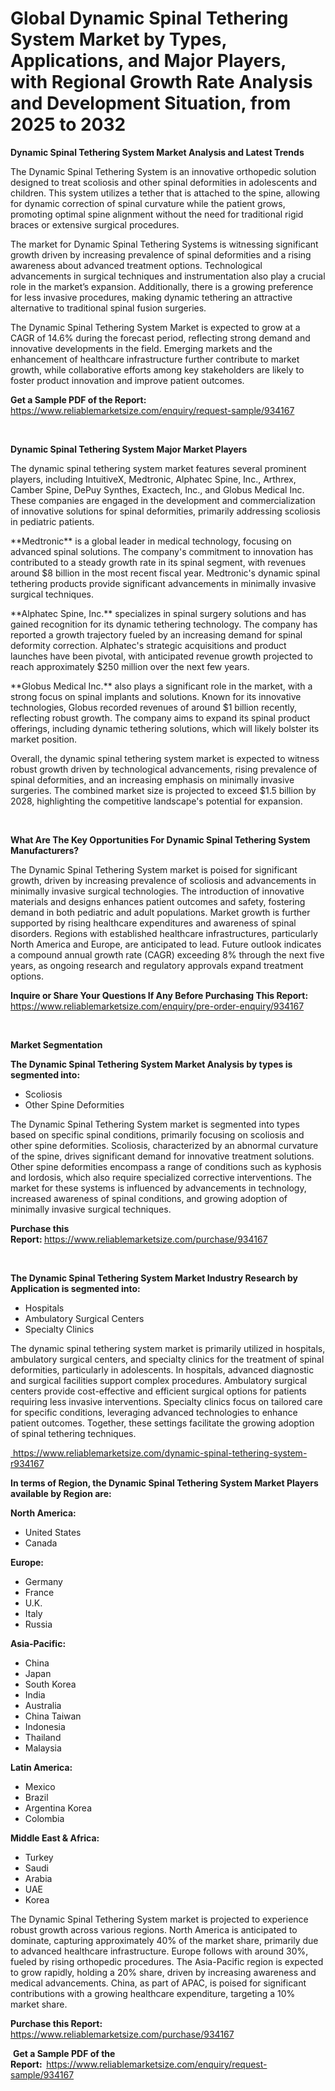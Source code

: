 <p><h1>Global Dynamic Spinal Tethering System Market by Types, Applications, and Major Players, with Regional Growth Rate Analysis and Development Situation, from 2025 to 2032</h1></p><p><strong>Dynamic Spinal Tethering System Market Analysis and Latest Trends</strong></p>
<p><p>The Dynamic Spinal Tethering System is an innovative orthopedic solution designed to treat scoliosis and other spinal deformities in adolescents and children. This system utilizes a tether that is attached to the spine, allowing for dynamic correction of spinal curvature while the patient grows, promoting optimal spine alignment without the need for traditional rigid braces or extensive surgical procedures. </p><p>The market for Dynamic Spinal Tethering Systems is witnessing significant growth driven by increasing prevalence of spinal deformities and a rising awareness about advanced treatment options. Technological advancements in surgical techniques and instrumentation also play a crucial role in the market’s expansion. Additionally, there is a growing preference for less invasive procedures, making dynamic tethering an attractive alternative to traditional spinal fusion surgeries.</p><p>The Dynamic Spinal Tethering System Market is expected to grow at a CAGR of 14.6% during the forecast period, reflecting strong demand and innovative developments in the field. Emerging markets and the enhancement of healthcare infrastructure further contribute to market growth, while collaborative efforts among key stakeholders are likely to foster product innovation and improve patient outcomes. </p></p>
<p><strong>Get a Sample PDF of the Report:&nbsp;</strong> <a href="https://www.reliablemarketsize.com/enquiry/request-sample/934167?utm_campaign=2452&utm_medium=2&utm_source=Github&utm_content=ia&utm_term=18042025&utm_id=dynamic-spinal-tethering-system">https://www.reliablemarketsize.com/enquiry/request-sample/934167</a></p>
<p>&nbsp;</p>
<p><strong>Dynamic Spinal Tethering System Major Market Players</strong></p>
<p><p>The dynamic spinal tethering system market features several prominent players, including IntuitiveX, Medtronic, Alphatec Spine, Inc., Arthrex, Camber Spine, DePuy Synthes, Exactech, Inc., and Globus Medical Inc. These companies are engaged in the development and commercialization of innovative solutions for spinal deformities, primarily addressing scoliosis in pediatric patients.</p><p>**Medtronic** is a global leader in medical technology, focusing on advanced spinal solutions. The company's commitment to innovation has contributed to a steady growth rate in its spinal segment, with revenues around $8 billion in the most recent fiscal year. Medtronic's dynamic spinal tethering products provide significant advancements in minimally invasive surgical techniques.</p><p>**Alphatec Spine, Inc.** specializes in spinal surgery solutions and has gained recognition for its dynamic tethering technology. The company has reported a growth trajectory fueled by an increasing demand for spinal deformity correction. Alphatec's strategic acquisitions and product launches have been pivotal, with anticipated revenue growth projected to reach approximately $250 million over the next few years.</p><p>**Globus Medical Inc.** also plays a significant role in the market, with a strong focus on spinal implants and solutions. Known for its innovative technologies, Globus recorded revenues of around $1 billion recently, reflecting robust growth. The company aims to expand its spinal product offerings, including dynamic tethering solutions, which will likely bolster its market position.</p><p>Overall, the dynamic spinal tethering system market is expected to witness robust growth driven by technological advancements, rising prevalence of spinal deformities, and an increasing emphasis on minimally invasive surgeries. The combined market size is projected to exceed $1.5 billion by 2028, highlighting the competitive landscape's potential for expansion.</p></p>
<p>&nbsp;</p>
<p><strong>What Are The Key Opportunities For Dynamic Spinal Tethering System Manufacturers?</strong></p>
<p><p>The Dynamic Spinal Tethering System market is poised for significant growth, driven by increasing prevalence of scoliosis and advancements in minimally invasive surgical technologies. The introduction of innovative materials and designs enhances patient outcomes and safety, fostering demand in both pediatric and adult populations. Market growth is further supported by rising healthcare expenditures and awareness of spinal disorders. Regions with established healthcare infrastructures, particularly North America and Europe, are anticipated to lead. Future outlook indicates a compound annual growth rate (CAGR) exceeding 8% through the next five years, as ongoing research and regulatory approvals expand treatment options.</p></p>
<p><strong>Inquire or Share Your Questions If Any Before Purchasing This Report:</strong> <a href="https://www.reliablemarketsize.com/enquiry/pre-order-enquiry/934167?utm_campaign=2452&utm_medium=2&utm_source=Github&utm_content=ia&utm_term=18042025&utm_id=dynamic-spinal-tethering-system">https://www.reliablemarketsize.com/enquiry/pre-order-enquiry/934167</a></p>
<p>&nbsp;</p>
<p><strong>Market Segmentation</strong></p>
<p><strong>The Dynamic Spinal Tethering System Market Analysis by types is segmented into:</strong></p>
<p><ul><li>Scoliosis</li><li>Other Spine Deformities</li></ul></p>
<p><p>The Dynamic Spinal Tethering System market is segmented into types based on specific spinal conditions, primarily focusing on scoliosis and other spine deformities. Scoliosis, characterized by an abnormal curvature of the spine, drives significant demand for innovative treatment solutions. Other spine deformities encompass a range of conditions such as kyphosis and lordosis, which also require specialized corrective interventions. The market for these systems is influenced by advancements in technology, increased awareness of spinal conditions, and growing adoption of minimally invasive surgical techniques.</p></p>
<p><strong>Purchase this Report:&nbsp;</strong><a href="https://www.reliablemarketsize.com/purchase/934167?utm_campaign=2452&utm_medium=2&utm_source=Github&utm_content=ia&utm_term=18042025&utm_id=dynamic-spinal-tethering-system">https://www.reliablemarketsize.com/purchase/934167</a></p>
<p>&nbsp;</p>
<p><strong>The Dynamic Spinal Tethering System Market Industry Research by Application is segmented into:</strong></p>
<p><ul><li>Hospitals</li><li>Ambulatory Surgical Centers</li><li>Specialty Clinics</li></ul></p>
<p><p>The dynamic spinal tethering system market is primarily utilized in hospitals, ambulatory surgical centers, and specialty clinics for the treatment of spinal deformities, particularly in adolescents. In hospitals, advanced diagnostic and surgical facilities support complex procedures. Ambulatory surgical centers provide cost-effective and efficient surgical options for patients requiring less invasive interventions. Specialty clinics focus on tailored care for specific conditions, leveraging advanced technologies to enhance patient outcomes. Together, these settings facilitate the growing adoption of spinal tethering techniques.</p></p>
<p><a href="https://www.reliablemarketsize.com/dynamic-spinal-tethering-system-r934167?utm_campaign=2452&utm_medium=2&utm_source=Github&utm_content=ia&utm_term=18042025&utm_id=dynamic-spinal-tethering-system">&nbsp;https://www.reliablemarketsize.com/dynamic-spinal-tethering-system-r934167</a></p>
<p><strong>In terms of Region, the Dynamic Spinal Tethering System Market Players available by Region are:</strong></p>
<p>
    <p> <strong> North America: </strong>
        <ul>
            <li>United States</li>
            <li>Canada</li>
        </ul>
        </p> 
    <p> <strong> Europe: </strong>
        <ul>
            <li>Germany</li>
            <li>France</li>
            <li>U.K.</li>
            <li>Italy</li>
            <li>Russia</li>
        </ul>
        </p> 
    <p> <strong> Asia-Pacific: </strong>
        <ul>
            <li>China</li>
            <li>Japan</li>
            <li>South Korea</li>
            <li>India</li>
            <li>Australia</li>
            <li>China Taiwan</li>
            <li>Indonesia</li>
            <li>Thailand</li>
            <li>Malaysia</li>
        </ul>
        </p> 
    <p> <strong> Latin America: </strong>
        <ul>
            <li>Mexico</li>
            <li>Brazil</li>
            <li>Argentina Korea</li>
            <li>Colombia</li>
        </ul>
        </p> 
    <p> <strong> Middle East & Africa: </strong>
        <ul>
            <li>Turkey</li>
            <li>Saudi</li>
            <li>Arabia</li>
            <li>UAE</li>
            <li>Korea</li>
        </ul>
    </p>
    </p>
<p><p>The Dynamic Spinal Tethering System market is projected to experience robust growth across various regions. North America is anticipated to dominate, capturing approximately 40% of the market share, primarily due to advanced healthcare infrastructure. Europe follows with around 30%, fueled by rising orthopedic procedures. The Asia-Pacific region is expected to grow rapidly, holding a 20% share, driven by increasing awareness and medical advancements. China, as part of APAC, is poised for significant contributions with a growing healthcare expenditure, targeting a 10% market share.</p></p>
<p><strong>Purchase this Report: </strong><a href="https://www.reliablemarketsize.com/purchase/934167?utm_campaign=2452&utm_medium=2&utm_source=Github&utm_content=ia&utm_term=18042025&utm_id=dynamic-spinal-tethering-system">https://www.reliablemarketsize.com/purchase/934167</a></p>
<p>&nbsp;<strong>Get a Sample PDF of the Report:&nbsp;&nbsp;</strong><a href="https://www.reliablemarketsize.com/enquiry/request-sample/934167?utm_campaign=2452&utm_medium=2&utm_source=Github&utm_content=ia&utm_term=18042025&utm_id=dynamic-spinal-tethering-system">https://www.reliablemarketsize.com/enquiry/request-sample/934167</a></p>
<p><strong></strong></p>
<p><p></p><p></p><p></p></p>